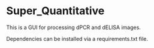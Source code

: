 # Super_Quantitative
This is a GUI for processing dPCR and dELISA images.

Dependencies can be installed via a requirements.txt file.
